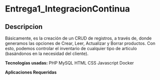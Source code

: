 # Entrega1_IntegracionContinua

## Descripcion

Básicamente, es la creación de un CRUD de registros, a través de, donde generamos las opciones de Crear, Leer, Actualizar y Borrar productos.
Con esto, podemos controlar el inventario de cualquier tipo de articulo (basándonos en la necesidad del cliente).

**Tecnologías usadas:**
PHP
MySQL 
HTML
CSS
Javascript
Docker

**Aplicaciones Requeridas**
